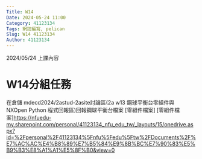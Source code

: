 ```yaml
---
Title: W14
Date: 2024-05-24 11:00
Category: 41123134
Tags: 網誌編寫, pelican
Slug: W14 41123134
Author: 41123134
---
```


2024/05/24 上課內容

<!-- PELICAN_END_SUMMARY -->

# W14分組任務
在倉儲 mdecd2024/2astud-2asite討論區(2a w13 鋼球平衡台零組件與 NXOpen Python 程式回報區)回報鋼球平衡台檔案 [零組件檔案]
[零組件檔案]https://nfuedu-my.sharepoint.com/personal/41123134_nfu_edu_tw/_layouts/15/onedrive.aspx?id=%2Fpersonal%2F41123134%5Fnfu%5Fedu%5Ftw%2FDocuments%2F%E7%AC%AC%E4%B8%89%E7%B5%84%E9%8B%BC%E7%90%83%E5%B9%B3%E8%A1%A1%E5%8F%B0&view=0